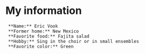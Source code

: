 # My information

     **Name:** Eric Vook
     **Former home:** New Mexico
     **Favorite food:** Fajita salad
     **Hobby:** Sing in the choir or in small ensembles
     **Favorite color:** Green
